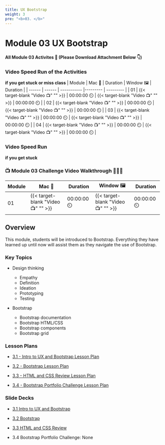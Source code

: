 ```yaml
---
title: UX Bootstrap 
weight: 3
pre: "<b>0️3. </b>"
---
```


# Module 03  UX Bootstrap

#### All Module 03 Activites  📂 (Please Download Attachment Below 👇) 

### Video Speed Run  of the Activities 
**if you get stuck or miss class**
| Module | Mac 🍎 | Duration    | Window 🖼️ | Duration |
| ------  | ------ | ----------- |---------  | --------- |
| 01 | {{< target-blank "Video 📺" "" >}}  |  00:00:00  ⏲️ |  {{< target-blank "Video 📺" "" >}}  |  00:00:00 ⏲️ |
| 02 | {{< target-blank "Video 📺" "" >}}  |  00:00:00  ⏲️ |  {{< target-blank "Video 📺" "" >}}  |  00:00:00 ⏲️ |
| 03 | {{< target-blank "Video 📺" "" >}}  |  00:00:00  ⏲️ |  {{< target-blank "Video 📺" "" >}}  |  00:00:00 ⏲️ |
| 04 | {{< target-blank "Video 📺" "" >}}  |  00:00:00  ⏲️ |  {{< target-blank "Video 📺" "" >}}  |  00:00:00 ⏲️ |

### Video Speed Run 
**if you get stuck**
### 📺 Module 03 Challenge Video Walkthrough 🏃‍♀️🏃
| Module | Mac 🍎 | Duration    | Window 🖼️ | Duration |
| ------  | ------ | ----------- |---------  | --------- |
| 01 | {{< target-blank "Video 📺" "" >}}  |  00:00:00  ⏲️ |  {{< target-blank "Video 📺" "" >}}  |  00:00:00 ⏲️ |


## Overview

This module, students will be introduced to Bootstrap. Everything they have learned up until now will assist them as they navigate the use of Bootstrap.

### Key Topics

* Design thinking
  * Empathy
  * Definition
  * Ideation
  * Prototyping
  * Testing

* Bootstrap
  * Bootstrap documentation
  * Bootstrap HTML/CSS
  * Bootstrap components
  * Bootstrap grid

### Lesson Plans

* [3.1 - Intro to UX and Bootstrap Lesson Plan](./activities/day-01)
  
* [3.2 - Bootstrap Lesson Plan](./activities/day-02)
  
* [3.3 - HTML and CSS Review Lesson Plan](./activities/day-03)
  
* [3.4 - Bootstrap Portfolio Challenge Lesson Plan](./activities/day-04)

### Slide Decks

* [3.1 Intro to UX and Bootstrap](https://docs.google.com/presentation/d/1il4-vXtCj-95sen5gBmVer7cbqEXJPlCHpDGrRJ59_A/edit?usp=sharing)
  
* [3.2 Bootstrap](https://docs.google.com/presentation/d/1mIZY9uTtyN5gkrg3hEUgpNNBpahCrlcQsJrWqSw7xBw/edit?usp=sharing)
  
* [3.3 HTML and CSS Review](https://docs.google.com/presentation/d/1O8ckkG6rNpgM0XBH6OWI57u9eXSXtYTiBcpOYUfyl_4/edit?usp=sharing)
  
* 3.4 Bootstrap Portfolio Challenge: None